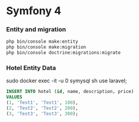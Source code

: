 # Symfony 4

### Entity and migration
```sh
php bin/console make:entity
php bin/console make:migration
php bin/console doctrine:migrations:migrate
```

### Hotel Entity Data
sudo docker exec -it -u 0 symysql sh
use laravel;
```sql
INSERT INTO hotel (id, name, description, price)
VALUES
(1, 'Test1', 'Test1', 100),
(2, 'Test2', 'Test2', 200),
(3, 'Test3', 'Test3', 300);
```
